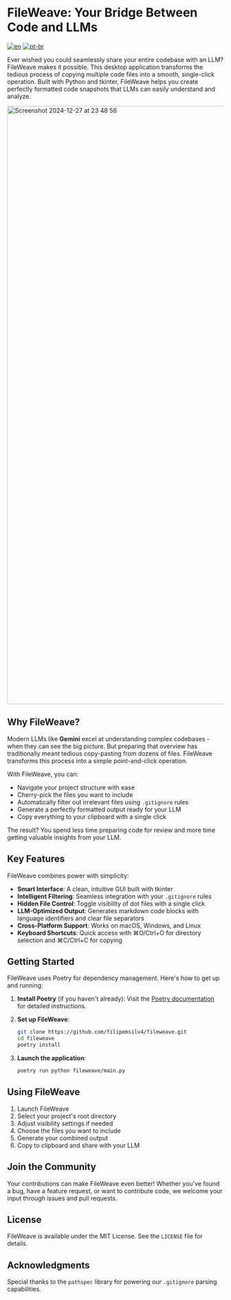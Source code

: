 # FileWeave: Your Bridge Between Code and LLMs

[![en](https://img.shields.io/badge/lang-en-red.svg)](https://github.com/filipemsilv4/fileweave/blob/master/README.md)
[![pt-br](https://img.shields.io/badge/lang-pt--br-green.svg)](https://github.com/filipemsilv4/fileweave/blob/master/README.pt-br.md)

Ever wished you could seamlessly share your entire codebase with an LLM? FileWeave makes it possible. This desktop application transforms the tedious process of copying multiple code files into a smooth, single-click operation. Built with Python and tkinter, FileWeave helps you create perfectly formatted code snapshots that LLMs can easily understand and analyze.

<img width="1391" alt="Screenshot 2024-12-27 at 23 48 56" src="https://github.com/user-attachments/assets/ad26dd50-29b0-45d7-a0ff-ae60dfd7a622" />

## Why FileWeave?

Modern LLMs like **Gemini** excel at understanding complex codebases - when they can see the big picture. But preparing that overview has traditionally meant tedious copy-pasting from dozens of files. FileWeave transforms this process into a simple point-and-click operation.

With FileWeave, you can:
- Navigate your project structure with ease
- Cherry-pick the files you want to include
- Automatically filter out irrelevant files using `.gitignore` rules
- Generate a perfectly formatted output ready for your LLM
- Copy everything to your clipboard with a single click

The result? You spend less time preparing code for review and more time getting valuable insights from your LLM.

## Key Features

FileWeave combines power with simplicity:

- **Smart Interface**: A clean, intuitive GUI built with tkinter
- **Intelligent Filtering**: Seamless integration with your `.gitignore` rules
- **Hidden File Control**: Toggle visibility of dot files with a single click
- **LLM-Optimized Output**: Generates markdown code blocks with language identifiers and clear file separators
- **Cross-Platform Support**: Works on macOS, Windows, and Linux
- **Keyboard Shortcuts**: Quick access with ⌘O/Ctrl+O for directory selection and ⌘C/Ctrl+C for copying

## Getting Started

FileWeave uses Poetry for dependency management. Here's how to get up and running:

1. **Install Poetry** (if you haven't already):
   Visit the [Poetry documentation](https://python-poetry.org/docs/#installation) for detailed instructions.

2. **Set up FileWeave**:
   ```bash
   git clone https://github.com/filipemsilv4/fileweave.git
   cd fileweave
   poetry install
   ```

3. **Launch the application**:
   ```bash
   poetry run python fileweave/main.py
   ```

## Using FileWeave

1. Launch FileWeave
2. Select your project's root directory
3. Adjust visibility settings if needed
4. Choose the files you want to include
5. Generate your combined output
6. Copy to clipboard and share with your LLM

## Join the Community

Your contributions can make FileWeave even better! Whether you've found a bug, have a feature request, or want to contribute code, we welcome your input through issues and pull requests.

## License

FileWeave is available under the MIT License. See the `LICENSE` file for details.

## Acknowledgments

Special thanks to the `pathspec` library for powering our `.gitignore` parsing capabilities.
